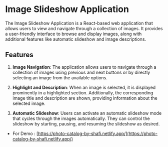 # Image Slideshow Application

The Image Slideshow Application is a React-based web application that allows users to view and navigate through a collection of images. It provides a user-friendly interface to browse and display images, along with additional features like automatic slideshow and image descriptions.

## Features

1. **Image Navigation**: The application allows users to navigate through a collection of images using previous and next buttons or by directly selecting an image from the available options.

2. **Highlight and Description**: When an image is selected, it is displayed prominently in a highlighted section. Additionally, the corresponding image title and description are shown, providing information about the selected image.

3. **Automatic Slideshow**: Users can activate an automatic slideshow mode that cycles through the images automatically. They can control the slideshow by starting, pausing, and resuming the slideshow as desired.

- For Demo : [https://photo-catalog-by-shafi.netlify.app/](https://photo-catalog-by-shafi.netlify.app/)
